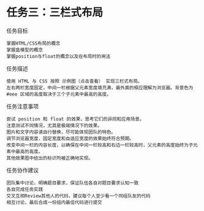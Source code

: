 # 任务三：三栏式布局
任务目标

    掌握HTML/CSS布局的概念
    掌握盒模型的概念
    掌握position与float的概念以及在布局时的用法

任务描述

    使用 HTML 与 CSS 按照 示例图（点击查看） 实现三栏式布局。
    左右两栏宽度固定，中间一栏根据父元素宽度填充满，最外面的框应理解为浏览器。背景色为 #eee 区域的高度取决于三个子元素中最高的高度。

任务注意事项

    尝试 position 和 float 的效果，思考它们的异同和应用场景。
    注意测试不同情况，尤其是极端情况下的效果。
    图片和文字内容请自行替换，尽可能体现团队的特色。
    调节浏览器宽度，固定宽度和自适应宽度的效果始终符合预期。
    改变中间一栏的内容长度，以确保在中间一栏较高和右边一栏较高时，父元素的高度始终为子元素中最高的高度。
    其他效果图中给出的标识均被正确地实现。

任务协作建议

    团队集中讨论，明确题目要求，保证队伍各自对题目要求认知一致
    各自完成任务实践
    交叉互相Review其他人的代码，建议每个人至少看一个同组队友的代码
    相互讨论，最后合成一份组内最佳代码进行提交


